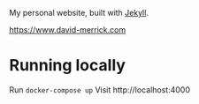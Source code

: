 My personal website, built with [Jekyll](https://jekyllrb.com/).

https://www.david-merrick.com

# Running locally

Run `docker-compose up`
Visit http://localhost:4000
